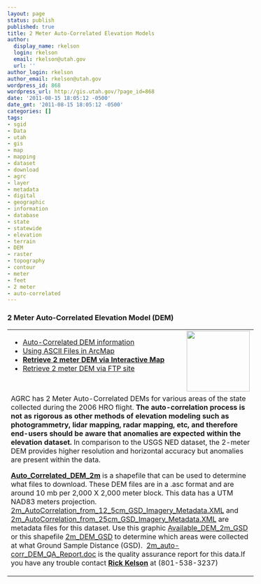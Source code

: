 ```yaml
---
layout: page
status: publish
published: true
title: 2 Meter Auto-Correlated Elevation Models
author:
  display_name: rkelson
  login: rkelson
  email: rkelson@utah.gov
  url: ''
author_login: rkelson
author_email: rkelson@utah.gov
wordpress_id: 868
wordpress_url: http://gis.utah.gov/?page_id=868
date: '2011-08-15 18:05:12 -0500'
date_gmt: '2011-08-15 18:05:12 -0500'
categories: []
tags:
- sgid
- Data
- utah
- gis
- map
- mapping
- dataset
- download
- agrc
- layer
- metadata
- digital
- geographic
- information
- database
- state
- statewide
- elevation
- terrain
- DEM
- raster
- topography
- contour
- meter
- feet
- 2 meter
- auto-correlated
---
```

<h3>2 Meter Auto-Correlated Elevation Model (DEM)</h3>
<table style="width: 563px;" border="0" cellspacing="0" cellpadding="2">
<tbody>
<tr>
<td valign="top" width="410">
<ul>
<li><a href="http://gis.utah.gov/wp-content/uploads/DEM_Auto-correlation.doc">Auto-Correlated DEM information</a></li>
<li><a href="http://gis.utah.gov/wp-content/uploads/ASCII_Elevation_Data.doc">Using ASCII Files in ArcMap</a></li>
<li><strong><a href="http://raster.utah.gov/?cat=2%20Meter%20%7BDEM%7D">Retrieve 2 meter DEM via Interactive Map</a></strong></li>
<li><a href="ftp://ftp.agrc.utah.gov/DEM_2m">Retrieve 2 meter DEM via FTP site</a></li>
</ul>
</td>
<td valign="top" width="145">
<div><img src="http://gis.utah.gov/wp-content/uploads/DEM_2m_hillshade.jpg" alt=" " width="144" height="139" /></div>
</td>
</tr>
<tr>
<td colspan="2" valign="top">AGRC has 2 Meter Auto-Correlated DEMs for various areas of the state collected during the 2006 HRO flight.<strong> The auto-correlation process is not as rigorous as other methods of elevation modeling such as photogrammetry, lidar mapping, radar mapping, etc, and therefore end-users should be aware that anomalies are expected within the elevation dataset.</strong> In comparison to the USGS NED dataset, the 2-meter DEM provides higher resolution and horizontal accuracy but anomalies are present within the data.</p>
<p></a><a href="ftp://ftp.agrc.utah.gov/DEM_2m/DEM_2meter_Index.zip"><strong>Auto_Correlated_DEM_2m</strong></a> is a shapefile that can be used to determine what files to download. These DEM files are in a .asc format and are around 10 mb per 2,000 X 2,000 meter block. This data has a UTM NAD83 meters projection. <a href="ftp://ftp.agrc.utah.gov/DEM_2m/2m_AutoCorr_from_12_5cm_GSD_Imagery_Metadata.XML" target="_blank">2m_AutoCorrelation_from_12_5cm_GSD_Imagery_Metadata.XML</a> and <a href="ftp://ftp.agrc.utah.gov/DEM_2m/2m_AutoCorr_from_25cm_GSD_Imagery_Metadata.XML" target="_blank">2m_AutoCorrelation_from_25cm_GSD_Imagery_Metadata.XML</a> are metadata files for this dataset. Use this graphic <a href="ftp://ftp.agrc.utah.gov/DEM_2m/Available_DEM_2m_GSD.jpg" target="_blank">Available_DEM_2m_GSD</a> or this shapefile <a href="ftp://ftp.agrc.utah.gov/DEM_2m/2m_DEM_GSD.zip">2m_DEM_GSD</a> to determine which areas were collected at what Ground Sample Distance (GSD).  <a href="ftp://ftp.agrc.utah.gov/DEM_2m/UT_2m_DEMs_QA_report.doc">2m_auto-corr_DEM_QA_Report.doc</a> is the quality assurance report for this data.If you have any trouble contact <a href="mailto:rkelson@utah.gov"><strong>Rick Kelson</strong></a> at (801-538-3237)</td>
</tr>
</tbody>
</table>

